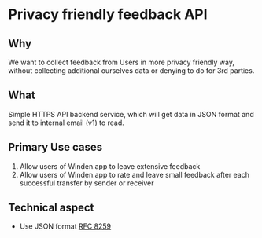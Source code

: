 # Privacy friendly feedback API

## Why

We want to collect feedback from Users in more privacy friendly way, without collecting additional ourselves data or denying to do for 3rd parties.

## What

Simple HTTPS API backend service, which will get data in JSON format and send it to internal email (v1) to read.

## Primary Use cases

1. Allow users of Winden.app to leave extensive feedback
2. Allow users of Winden.app to rate and leave small feedback after each successful transfer by sender or receiver


## Technical aspect

- Use JSON format [RFC 8259](https://www.rfc-editor.org/rfc/rfc8259.html)
